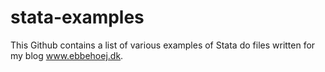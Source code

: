 # stata-examples
This Github contains a list of various examples of Stata do files written for my blog www.ebbehoej.dk. 
